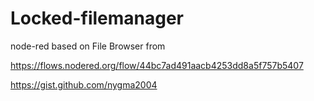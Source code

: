 # Locked-filemanager

node-red based on File Browser from

https://flows.nodered.org/flow/44bc7ad491aacb4253dd8a5f757b5407

https://gist.github.com/nygma2004
